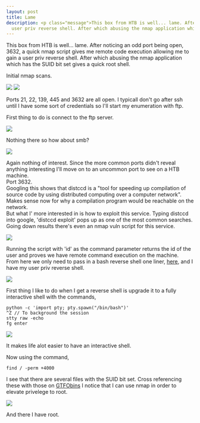 ```yaml
---
layout: post
title: Lame
description: <p class="message">This box from HTB is well... lame. After noticing an odd port being open, 3632, a quick nmap script gives me remote code execution allowing me to gain a
  user priv reverse shell. After which abusing the nmap application which has the SUID bit set gives a quick root shell.</p>
---
```


<p class="message">
  This box from HTB is well... lame. After noticing an odd port being open, 3632, a quick nmap script gives me remote code execution allowing me to gain a
  user priv reverse shell. After which abusing the nmap application which has the SUID bit set gives a quick root shell. 
</p>

Initial nmap scans.

<img src="https://raw.githubusercontent.com/lukej2680/lukej2680.github.io/master/_images/lame/nmap.png">
<img src="https://raw.githubusercontent.com/lukej2680/lukej2680.github.io/master/_images/lame/nmap2.png">

Ports 21, 22, 139, 445 and 3632 are all open. I typicall don't go after ssh until I have some sort of credentials so I'll start my enumeration with ftp.

First thing to do is connect to the ftp server.

<img src="https://raw.githubusercontent.com/lukej2680/lukej2680.github.io/master/_images/lame/ftp.png">

Nothing there so how about smb?

<img src="https://raw.githubusercontent.com/lukej2680/lukej2680.github.io/master/_images/lame/smb.png">

Again nothing of interest. Since the more common ports didn't reveal anything interesting I'll move on to an uncommon port to see on a HTB machine.\
Port 3632.\
Googling this shows that distccd is a "tool for speeding up compilation of source code by using distributed computing over a computer network". Makes sense now for 
why a compilation program would be reachable on the network.\
But what I' more interested in is how to exploit this service. Typing distccd into google, 'distccd exploit' pops up as one of the most common searches. Going down 
results there's even an nmap vuln script for this service.

<img src="https://raw.githubusercontent.com/lukej2680/lukej2680.github.io/master/_images/lame/distccd.png">

Running the script with 'id' as the command parameter returns the id of the user and proves we have remote command execution on the machine.\
From here we only need to pass in a bash reverse shell one liner, [here](http://pentestmonkey.net/cheat-sheet/shells/reverse-shell-cheat-sheet), and I have my 
user priv reverse shell.

<img src="https://raw.githubusercontent.com/lukej2680/lukej2680.github.io/master/_images/lame/user_shell.png">

First thing I like to do when I get a reverse shell is upgrade it to a fully interactive shell with the commands,

```
python -c 'import pty; pty.spawn("/bin/bash")'
^Z // To background the session
stty raw -echo
fg enter
```

<img src="https://raw.githubusercontent.com/lukej2680/lukej2680.github.io/master/_images/lame/upgrade_shell.png">

It makes life alot easier to have an interactive shell.

Now using the command,

```
find / -perm +4000
```

I see that there are several files with the SUID bit set. Cross referencing these with those on [GTFObins](https://gtfobins.github.io/) I notice that I can use nmap in order to elevate 
privelege to root. 

<img src="https://raw.githubusercontent.com/lukej2680/lukej2680.github.io/master/_images/lame/root.png">

And there I have root. 
